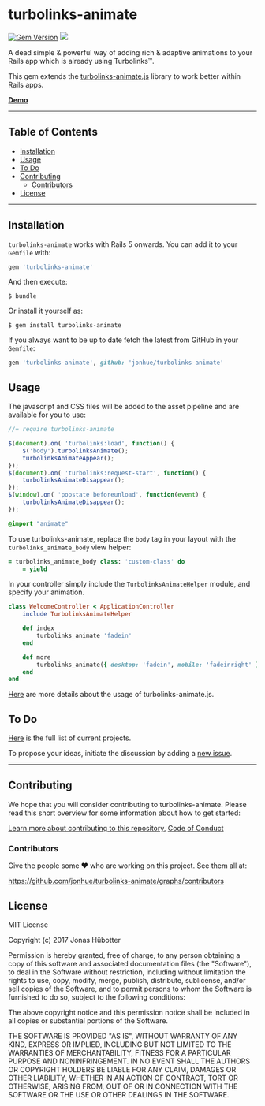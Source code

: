 # turbolinks-animate

[![Gem Version](https://badge.fury.io/rb/turbolinks-animate.svg)](https://badge.fury.io/rb/turbolinks-animate) <img src="https://travis-ci.org/jonhue/turbolinks-animate.svg?branch=master" />

A dead simple & powerful way of adding rich & adaptive animations to your Rails app which is already using Turbolinks™.

This gem extends the [turbolinks-animate.js](https://github.com/jonhue/turbolinks-animate.js) library to work better within Rails apps.

[**Demo**](https://phylator.herokuapp.com)

---

## Table of Contents

* [Installation](#installation)
* [Usage](#usage)
* [To Do](#to-do)
* [Contributing](#contributing)
    * [Contributors](#contributors)
* [License](#license)

---

## Installation

`turbolinks-animate` works with Rails 5 onwards. You can add it to your `Gemfile` with:

```ruby
gem 'turbolinks-animate'
```

And then execute:

    $ bundle

Or install it yourself as:

    $ gem install turbolinks-animate

If you always want to be up to date fetch the latest from GitHub in your `Gemfile`:

```ruby
gem 'turbolinks-animate', github: 'jonhue/turbolinks-animate'
```

## Usage

The javascript and CSS files will be added to the asset pipeline and are available for you to use:

```js
//= require turbolinks-animate

$(document).on( 'turbolinks:load', function() {
    $('body').turbolinksAnimate();
    turbolinksAnimateAppear();
});
$(document).on( 'turbolinks:request-start', function() {
    turbolinksAnimateDisappear();
});
$(window).on( 'popstate beforeunload', function(event) {
    turbolinksAnimateDisappear();
});
```

```scss
@import "animate"
```

To use turbolinks-animate, replace the `body` tag in your layout with the `turbolinks_animate_body` view helper:

```ruby
= turbolinks_animate_body class: 'custom-class' do
    = yield
```

In your controller simply include the `TurbolinksAnimateHelper` module, and specify your animation.

```ruby
class WelcomeController < ApplicationController
    include TurbolinksAnimateHelper

    def index
        turbolinks_animate 'fadein'
    end

    def more
        turbolinks_animate({ desktop: 'fadein', mobile: 'fadeinright' })
    end
end
```

[Here](https://github.com/jonhue/turbolinks-animate.js) are more details about the usage of turbolinks-animate.js.

## To Do

[Here](https://github.com/jonhue/turbolinks-animate/projects/1) is the full list of current projects.

To propose your ideas, initiate the discussion by adding a [new issue](https://github.com/jonhue/turbolinks-animate/issues/new).

---

## Contributing

We hope that you will consider contributing to turbolinks-animate. Please read this short overview for some information about how to get started:

[Learn more about contributing to this repository](https://github.com/jonhue/turbolinks-animate/blob/master/CONTRIBUTING.md), [Code of Conduct](https://github.com/jonhue/turbolinks-animate/blob/master/CODE_OF_CONDUCT.md)

### Contributors

Give the people some :heart: who are working on this project. See them all at:

https://github.com/jonhue/turbolinks-animate/graphs/contributors

## License

MIT License

Copyright (c) 2017 Jonas Hübotter

Permission is hereby granted, free of charge, to any person obtaining a copy
of this software and associated documentation files (the "Software"), to deal
in the Software without restriction, including without limitation the rights
to use, copy, modify, merge, publish, distribute, sublicense, and/or sell
copies of the Software, and to permit persons to whom the Software is
furnished to do so, subject to the following conditions:

The above copyright notice and this permission notice shall be included in all
copies or substantial portions of the Software.

THE SOFTWARE IS PROVIDED "AS IS", WITHOUT WARRANTY OF ANY KIND, EXPRESS OR
IMPLIED, INCLUDING BUT NOT LIMITED TO THE WARRANTIES OF MERCHANTABILITY,
FITNESS FOR A PARTICULAR PURPOSE AND NONINFRINGEMENT. IN NO EVENT SHALL THE
AUTHORS OR COPYRIGHT HOLDERS BE LIABLE FOR ANY CLAIM, DAMAGES OR OTHER
LIABILITY, WHETHER IN AN ACTION OF CONTRACT, TORT OR OTHERWISE, ARISING FROM,
OUT OF OR IN CONNECTION WITH THE SOFTWARE OR THE USE OR OTHER DEALINGS IN THE
SOFTWARE.
